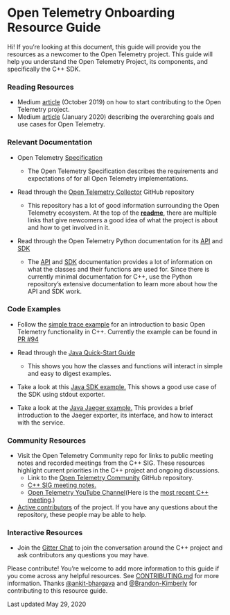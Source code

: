 # Open Telemetry Onboarding Resource Guide

Hi! If you’re looking at this document, this guide will provide you the resources as a newcomer to the Open Telemetry project. This guide will help you understand the Open Telemetry Project, its components, and specifically the C++ SDK.

### Reading Resources

* Medium [article](https://medium.com/opentelemetry/how-to-start-contributing-to-opentelemetry-b23991ad91f4) (October 2019) on how to start contributing to the Open Telemetry project.
* Medium [article](https://medium.com/opentelemetry/opentelemetry-beyond-getting-started-5ac43cd0fe26) (January 2020) describing the overarching goals and use cases for Open Telemetry.

### Relevant Documentation

* Open Telemetry [Specification](https://github.com/open-telemetry/opentelemetry-specification)
    * The Open Telemetry Specification describes the requirements and expectations of for all Open Telemetry implementations. 

* Read through the [Open Telemetry Collector](https://github.com/open-telemetry/opentelemetry-collector) GitHub repository
    * This repository has a lot of good information surrounding the Open Telemetry ecosystem. At the top of the **[readme](https://github.com/open-telemetry/opentelemetry-collector/blob/master/README.md)**, there are multiple links that give newcomers a good idea of what the project is about and how to get involved in it.
* Read through the Open Telemetry Python documentation for its [API](https://opentelemetry-python.readthedocs.io/en/stable/api/api.html) and [SDK](https://opentelemetry-python.readthedocs.io/en/stable/sdk/sdk.html)
    * The [API](https://github.com/open-telemetry/opentelemetry-java/blob/master/QUICKSTART.md) and [SDK](https://github.com/open-telemetry/opentelemetry-java/blob/master/QUICKSTART.md) documentation provides a lot of information on what the classes and their functions are used for. Since there is currently minimal documentation for C++, use the Python repository’s extensive documentation to learn more about how the API and SDK work.

### Code Examples

* Follow the [simple trace example](https://github.com/open-telemetry/opentelemetry-cpp/pull/92) for an introduction to basic Open Telemetry functionality in C++.  Currently the example can be found in [PR #94](https://github.com/open-telemetry/opentelemetry-cpp/pull/94)

* Read through the [Java Quick-Start Guide](https://github.com/open-telemetry/opentelemetry-java/blob/master/QUICKSTART.md)
    * This shows you how the classes and functions will interact in simple and easy to digest examples.
* Take a look at this [Java SDK example.](https://github.com/open-telemetry/opentelemetry-java/tree/master/examples/sdk-usage) This shows a good use case of the SDK using stdout exporter.
* Take a look at the [Java Jaeger example.](https://github.com/open-telemetry/opentelemetry-java/tree/master/examples/jaeger) This provides a brief introduction to the Jaeger exporter, its interface, and how to interact with the service.

### Community Resources

* Visit the Open Telemetry Community repo for links to public meeting notes and recorded meetings from the C++ SIG. These resources highlight current priorities in the C++ project and ongoing discussions.
    * Link to the [Open Telemetry Community](https://github.com/open-telemetry/community) GitHub repository.
    * [C++ SIG meeting notes.](https://docs.google.com/document/d/1i1E4-_y4uJ083lCutKGDhkpi3n4_e774SBLi9hPLocw/edit)
    * [Open Telemetry YouTube Channel](https://www.youtube.com/channel/UCHZDBZTIfdy94xMjMKz-_MA)(Here is the [most recent C++ meeting](https://www.youtube.com/watch?v=zuoDyXSQ68I).)
* [Active contributors](https://github.com/open-telemetry/opentelemetry-cpp/graphs/contributors) of the project. If you have any questions about the repository, these people may be able to help.

### Interactive Resources

* Join the [Gitter Chat](https://gitter.im/open-telemetry/opentelemetry-cpp?utm_source=badge&utm_medium=badge&utm_campaign=pr-badge&utm_content=badge) to join the conversation around the C++ project and ask contributors any questions you may have.


Please contribute! You’re welcome to add more information to this guide if you come across any helpful resources. See [CONTRIBUTING.md](https://github.com/open-telemetry/opentelemetry-cpp/blob/master/CONTRIBUTING.md) for more information. Thanks [@ankit-bhargava](https://github.com/ankit-bhargava) and [@Brandon-Kimberly](https://github.com/Brandon-Kimberly) for contributing to this resource guide.

Last updated May 29, 2020

